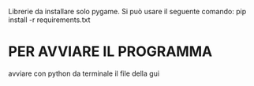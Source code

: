 Librerie da installare solo pygame.
Si può usare il seguente comando:
pip install -r requirements.txt

# PER AVVIARE IL PROGRAMMA
avviare con python da terminale il file della gui
